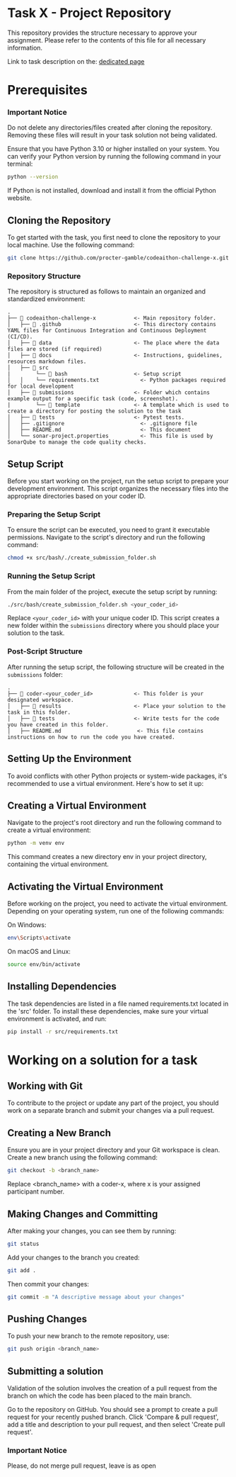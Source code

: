 # Task X - Project Repository

This repository provides the structure necessary to approve your assignment. Please refer to the contents of this file for all necessary information. 

Link to task description on the: [dedicated page](https://eventornado.com/)

# Prerequisites

### Important Notice
Do not delete any directories/files created after cloning the repository. Removing these files will result in your task solution not being validated.

Ensure that you have Python 3.10 or higher installed on your system. You can verify your Python version by running the following command in your terminal:

```bash
python --version
```

If Python is not installed, download and install it from the official Python website.

## Cloning the Repository
To get started with the task, you first need to clone the repository to your local machine. Use the following command:
```bash
git clone https://github.com/procter-gamble/codeaithon-challenge-x.git
```

### Repository Structure
The repository is structured as follows to maintain an organized and standardized environment:

```
.
├── 📂 codeaithon-challenge-x            <- Main repository folder.
│   ├── 📂 .github                       <- This directory contains YAML files for Continuous Integration and Continuous Deployment (CI/CD).
│   ├── 📂 data                          <- The place where the data files are stored (if required)
│   ├── 📂 docs                          <- Instructions, guidelines, resources markdown files.
│   ├── 📂 src
|        └── 📂 bash                     <- Setup script
│   │    └── requirements.txt             <- Python packages required for local development
│   ├── 📂 submissions                   <- Folder which contains example output for a specific task (code, screenshot).
|        └── 📂 template                 <- A template which is used to create a directory for posting the solution to the task
│   ├── 📂 tests                         <- Pytest tests.
│   ├── .gitignore                        <- .gitignore file
│   ├── README.md                         <- This document
│   └── sonar-project.properties          <- This file is used by SonarQube to manage the code quality checks.
```

## Setup Script
Before you start working on the project, run the setup script to prepare your development environment. This script organizes the necessary files into the appropriate directories based on your coder ID.

### Preparing the Setup Script
To ensure the script can be executed, you need to grant it executable permissions. Navigate to the script's directory and run the following command:
```bash
chmod +x src/bash/./create_submission_folder.sh
```

### Running the Setup Script
From the main folder of the project, execute the setup script by running:
```bash
./src/bash/create_submission_folder.sh <your_coder_id>
```
Replace `<your_coder_id>` with your unique coder ID. This script creates a new folder within the `submissions` directory where you should place your solution to the task.

### Post-Script Structure
After running the setup script, the following structure will be created in the `submissions` folder:
```
.
├── 📂 coder-<your_coder_id>             <- This folder is your designated workspace.
│   ├── 📂 results                       <- Place your solution to the task in this folder.
│   ├── 📂 tests                         <- Write tests for the code you have created in this folder.
│   ├── README.md                        <- This file contains instructions on how to run the code you have created.
```

## Setting Up the Environment
To avoid conflicts with other Python projects or system-wide packages, it's recommended to use a virtual environment. Here's how to set it up:

## Creating a Virtual Environment
Navigate to the project's root directory and run the following command to create a virtual environment:
```bash
python -m venv env
```
This command creates a new directory env in your project directory, containing the virtual environment.

## Activating the Virtual Environment
Before working on the project, you need to activate the virtual environment. Depending on your operating system, run one of the following commands:

On Windows:
```bash
env\Scripts\activate
```

On macOS and Linux:
```bash
source env/bin/activate
```

## Installing Dependencies
The task dependencies are listed in a file named requirements.txt located in the 'src' folder. To install these dependencies, make sure your virtual environment is activated, and run:
```bash
pip install -r src/requirements.txt
```
# Working on a solution for a task

## Working with Git
To contribute to the project or update any part of the project, you should work on a separate branch and submit your changes via a pull request.

## Creating a New Branch
Ensure you are in your project directory and your Git workspace is clean. Create a new branch using the following command:
```bash
git checkout -b <branch_name>
```
Replace <branch_name> with a coder-x, where x is your assigned participant number.
## Making Changes and Committing
After making your changes, you can see them by running:
```bash
git status
```
Add your changes to the branch you created:
```bash
git add .
```
Then commit your changes:
```bash
git commit -m "A descriptive message about your changes"
```
## Pushing Changes
To push your new branch to the remote repository, use:
```bash
git push origin <branch_name>
```
## Submitting a solution
Validation of the solution involves the creation of a pull request from the branch on which the code has been placed to the main branch.

Go to the repository on GitHub. You should see a prompt to create a pull request for your recently pushed branch. Click 'Compare & pull request', add a title and description to your pull request, and then select 'Create pull request'.

### Important Notice
Please, do not merge pull request, leave is as open
